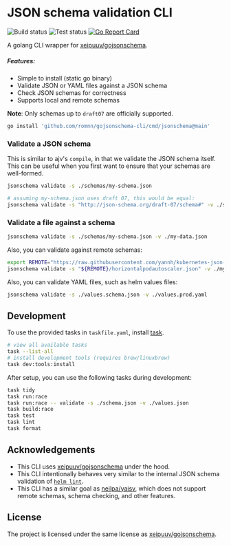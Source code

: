 # JSON schema validation CLI

![Build status](https://github.com/romnn/gojsonschema-cli/actions/workflows/build.yaml/badge.svg)
![Test status](https://github.com/romnn/gojsonschema-cli/actions/workflows/test.yaml/badge.svg)
[![Go Report Card](https://goreportcard.com/badge/github.com/romnn/gojsonschema-cli)](https://goreportcard.com/report/github.com/romnn/gojsonschema-cli)

A golang CLI wrapper for [xeipuuv/gojsonschema](https://github.com/xeipuuv/gojsonschema).

##### Features:

- Simple to install (static go binary)
- Validate JSON or YAML files against a JSON schema
- Check JSON schemas for correctness
- Supports local and remote schemas

**Note**: Only schemas up to `draft07` are officially supported.

```bash
go install 'github.com/romnn/gojsonschema-cli/cmd/jsonschema@main'
```

### Validate a JSON schema

This is similar to ajv's `compile`, in that we validate the JSON schema itself.
This can be useful when you first want to ensure that your schemas are well-formed.

```bash
jsonschema validate -s ./schemas/my-schema.json

# assuming my-schema.json uses draft 07, this would be equal:
jsonschema validate -s "http://json-schema.org/draft-07/schema#" -v ./schemas/my-schema.json
```

### Validate a file against a schema

```bash
jsonschema validate -s ./schemas/my-schema.json -v ./my-data.json
```

Also, you can validate against remote schemas:

```bash
export REMOTE="https://raw.githubusercontent.com/yannh/kubernetes-json-schema/master/master-standalone-strict"
jsonschema validate -s "${REMOTE}/horizontalpodautoscaler.json" -v ./my-autoscaler.json
```

Also, you can validate YAML files, such as helm values files:

```bash
jsonschema validate -s ./values.schema.json -v ./values.prod.yaml
```

## Development

To use the provided tasks in `taskfile.yaml`, install [task](https://taskfile.dev/).

```bash
# view all available tasks
task --list-all
# install development tools (requires brew/linuxbrew)
task dev:tools:install
```

After setup, you can use the following tasks during development:

```bash
task tidy
task run:race
task run:race -- validate -s ./schema.json -v ./values.json
task build:race
task test
task lint
task format
```

## Acknowledgements

- This CLI uses [xeipuuv/gojsonschema](https://github.com/xeipuuv/gojsonschema) under the hood.
- This CLI intentionally behaves very similar to the internal JSON schema validation of [`helm lint`](https://github.com/helm/helm/blob/main/pkg/chartutil/jsonschema.go).
- This CLI has a similar goal as [neilpa/yajsv](https://github.com/neilpa/yajsv), which does not support remote schemas, schema checking, and other features.

## License

The project is licensed under the same license as [xeipuuv/gojsonschema](https://github.com/xeipuuv/gojsonschema).

